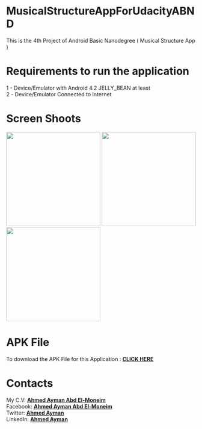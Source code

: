 # MusicalStructureAppForUdacityABND
This is the 4th Project of Android Basic Nanodegree ( Musical Structure App )

# Requirements to run the application
1 - Device/Emulator with Android 4.2 JELLY_BEAN at least <br>
2 - Device/Emulator Connected to Internet <br>

# Screen Shoots
<p align="left">
  <img src="https://i.imgur.com/yWSf0Y0.jpg" width="250"/>
  <img src="https://i.imgur.com/popFfCo.jpg" width="250"/>
  <img src="https://i.imgur.com/1qYMOx5.jpg" width="250"/> 
  
 
</p>

# APK File 

To download the APK File for this Application : <b><a href="https://drive.google.com/open?id=1YF8Lln96SpDR7Ss2t7cRzojB3KCL1WMH">CLICK HERE</a></b>

# Contacts

My C.V: <b><a href="https://drive.google.com/open?id=1Ay_HmJfQscK5LtK1H07x4EI-_GYx1OLO">Ahmed Ayman Abd El-Moneim</a></b></br>
Facebook: <b><a href="https://www.facebook.com/a.ayman1996">        Ahmed Ayman Abd El-Moneim</a></b></br>
Twitter:  <b><a href="https://twitter.com/Ahmeda1708">          Ahmed Ayman </a></b></br>
LinkedIn: <b><a href="https://www.linkedin.com/in/ahmeda1708/"> Ahmed Ayman </a></b></br>

